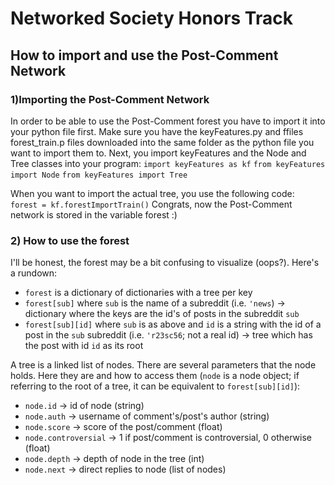 # Networked Society Honors Track
## How to import and use the Post-Comment Network
### 1)Importing the Post-Comment Network
In order to be able to use the Post-Comment forest you have to import it into your python file first. Make sure you have the keyFeatures.py and ffiles forest_train.p files downloaded into the same folder as the python file you want to import them to. Next, you import keyFeatures and the Node and Tree classes into your program:
```import keyFeatures as kf```
```from keyFeatures import Node``` 
```from keyFeatures import Tree```

When you want to import the actual tree, you use the following code:
``` forest = kf.forestImportTrain()```
Congrats, now the Post-Comment network is stored in the variable forest :)

### 2) How to use the forest
I'll be honest, the forest may be a bit confusing to visualize (oops?). Here's a rundown:
- ```forest``` is a dictionary of dictionaries with a tree per key
- ```forest[sub]``` where ```sub``` is the name of a subreddit (i.e. ```'news```) -> dictionary where the keys are the id's of posts in the subreddit ```sub```
- ```forest[sub][id]``` where ```sub``` is as above and ```id``` is a string with the id of a post in the ```sub``` subreddit (i.e. ```'r23sc56```; not a real id) -> tree which has the post with id ```id``` as its root

A tree is a linked list of nodes. There are several parameters that the node holds. Here they are and how to access them (```node``` is a node object; if referring to the root of a tree, it can be equivalent to ```forest[sub][id]```):
- ```node.id``` -> id of node (string)
- ```node.auth``` -> username of comment's/post's author (string)
- ```node.score``` -> score of the post/comment (float)
- ```node.controversial``` -> 1 if post/comment is controversial, 0 otherwise (float)
- ```node.depth``` -> depth of node in the tree (int)
- ```node.next``` -> direct replies to node (list of nodes)

